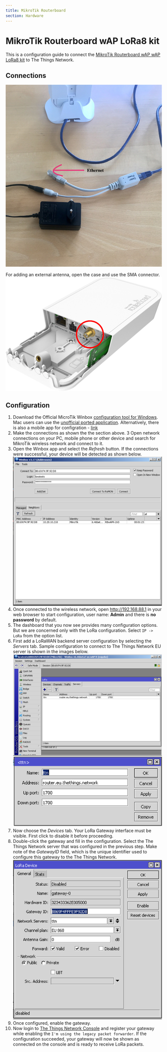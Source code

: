 ```yaml
---
title: MikroTik Routerboard
section: Hardware
---
```



# MikroTik Routerboard wAP LoRa8 kit

This is a configuration guide to connect the [MikroTik Routerboard wAP wAP LoRa8 kit](https://mikrotik.com/product/wap_60g_ap) to The Things Network.

## Connections
![Connections](./Connections.jpg)

For adding an external antenna, open the case and use the SMA connector. 
![Antenna](./Antenna_Mikrotik.png)

## Configuration

1. Download the Official MicroTik Winbox [configuration tool for Windows](https://mikrotik.com/download). Mac users can use the [unofficial ported application](https://splynx.com/3596/mikrotik-winbox-for-mac-os/). Alternatively, there is also a mobile app for configration - [link](https://mikrotik.com/mobile_app)
2. Make the connections as shown the the section above.
3 Open network connections on your PC, mobile phone or other device and search for MikroTik wireless network and connect to it.
4. Open the Winbox app and select the _Refresh_ button. If the connections were successful, your device will be detected as shown below.
![Connected](./connected.png)
5. Once connected to the wireless network, open http://192.168.88.1 in your web browser to start
configuration, user name: **Admin** and there is **no password** by default.
6. The dashboard that you now see provides many configuration options. But we are concerned only with the LoRa configuration. Select `IP -> LoRa` from the option list.
7. First add a LoRaWAN backend server configuration by selecting the _Servers_ tab. Sample configuration to connect to The Things Network EU server is shown in the images below.
![TTN](./TTN_Server.png)
![TTN_Config](./TTN_Server2.png)
8. Now choose the _Devices_ tab. Your LoRa Gateway interface must be visible. First click to disable it before proceeding.
9.  Double-click the gateway and fill in the configuration. Select the The Things Network server that was configured in the previous step. Make note of the _GatewayID_ field, which is the unique identifier used to configure this gateway to the The Things Network.
![Gateway](./Gateway.png)
10. Once configured, enable the gateway.
11. Now login to [The Things Network Console](https://console.thethingsnetwork.org/gateways) and register your gateway while enabling the `I'm using the legacy packet forwarder`. If the configuration succeeded, your gateway will now be shown as connected on the console and is ready to receive LoRa packets.

